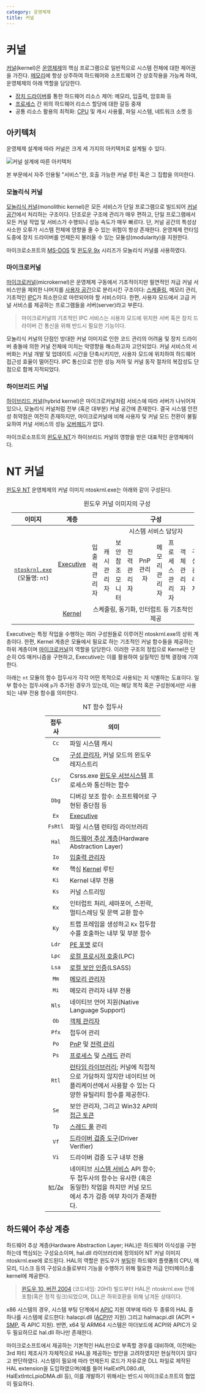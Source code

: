 ```yaml
---
category: 운영체제
title: 커널
---
```

# 커널
[커널](https://ko.wikipedia.org/wiki/커널_(컴퓨팅))(kernel)은 [운영체제](https://ko.wikipedia.org/wiki/운영체제)의 핵심 프로그램으로 일반적으로 시스템 전체에 대한 제어권을 가진다. [메모리](ko.Memory.md)에 항상 상주하여 하드웨어와 소프트웨어 간 상호작용을 가능케 하여, 운영체제의 아래 역할을 담당한다.

* [장치 드라이버](ko.Driver.md#장치-드라이버)를 통한 하드웨어 리소스 제어: 메모리, 입출력, 암호화 등
* [프로세스](ko.Process.md) 간 위의 하드웨어 리소스 할당에 대한 갈등 중재
* 공통 리소스 활용의 최적화: [CPU](ko.Processor.md) 및 캐시 사용률, 파일 시스템, 네트워크 소켓 등

## 아키텍처
운영체제 설계에 따라 커널은 크게 세 가지의 아키텍처로 설계될 수 있다.

![커널 설계에 따른 아키텍처](https://upload.wikimedia.org/wikipedia/commons/d/d0/OS-structure2.svg)

본 부문에서 자주 인용될 "서비스"란, 호출 가능한 커널 루틴 혹은 그 집합을 의미한다.

### 모놀리식 커널
[모놀리식 커널](https://ko.wikipedia.org/wiki/모놀리식_커널)(monolithic kernel)은 모든 서비스가 단일 프로그램으로 빌드되어 [커널 공간](ko.Processor.md#보호-링)에서 처리하는 구조이다. 단조로운 구조에 관리가 매우 편하고, 단일 프로그램에서 모든 커널 작업 및 서비스가 수행되니 성능 속도가 매우 빠르다. 단, 커널 공간의 특성상 사소한 오류가 시스템 전체에 영향을 줄 수 있는 위험이 항상 존재한다. 운영체제 런타임 도중에 장치 드라이버를 언제든지 불러올 수 있는 모듈성(modularity)을 지원한다.

마이크로소프트의 [MS-DOS](https://ko.wikipedia.org/wiki/MS-DOS) 및 [윈도우 9x](https://ko.wikipedia.org/wiki/윈도우_9x) 시리즈가 모놀리식 커널를 사용하였다.

### 마이크로커널
[마이크로커널](https://ko.wikipedia.org/wiki/마이크로커널)(microkernel)은 운영체제 구동에서 기초적이지만 필연적인 저급 커널 서비스만을 제외한 나머지를 [사용자 공간](ko.Processor.md#보호-링)으로 분리시킨 구조이다: [스케줄링](ko.Processor.md#스케줄링), 메모리 관리, 기초적인 [IPC](ko.Process.md#프로세스-간-통신)가 최소한으로 마련되어야 할 서비스이다. 한편, 사용자 모드에서 고급 커널 서비스를 제공하는 프로그램들을 서버(server)라고 부른다.

> 마이크로커널의 기초적인 IPC 서비스는 사용자 모드에 위치한 서버 혹은 장치 드라이버 간 통신을 위해 반드시 필요한 기능이다.

모놀리식 커널의 단점인 방대한 커널 이미지로 인한 코드 관리의 어려움 및 장치 드라이버 충돌에 의한 커널 전체에 미치는 악영향을 해소하고자 고안되었다. 커널 서비스의 서버화는 커널 개발 및 업데이트 시간을 단축시키지만, 사용자 모드에 위치하여 하드웨어 접근성 효율이 떨어진다. IPC 통신으로 인한 성능 저하 및 커널 동작 절차의 복잡성도 단점으로 함께 지적되었다.

### 하이브리드 커널
[하이브리드 커널](https://ko.wikipedia.org/wiki/하이브리드_커널)(hybrid kernel)은 마이크로커널처럼 서비스에 따라 서버가 나뉘어져 있으나, 모놀리식 커널처럼 전부 (혹은 대부분) 커널 공간에 존재한다. 결국 시스템 안전성 취약점은 여전히 존재하지만, 마이크로커널에 비해 사용자 및 커널 모드 전환이 불필요하여 커널 서비스의 성능 [오버헤드](https://ko.wikipedia.org/wiki/오버헤드)가 없다.

마이크로소프트의 [윈도우 NT](ko.Windows.md)가 하이브리드 커널의 영향을 받은 대표적인 운영체제이다.

# NT 커널
[윈도우 NT](ko.Windows.md) 운영체제의 커널 이미지 ntoskrnl.exe는 아래와 같이 구성된다.

<table style="width: 95%; margin: auto;">
<caption style="caption-side: top;">윈도우 커널 이미지의 구성</caption>
<colgroup><col style="width: 15%;"/><col style="width: 15%;"/><col/><col/><col/><col/><col/><col/><col/><col/><col/><col/></colgroup>
<thead><tr><th style="text-align: center;">이미지</th><th style="text-align: center;">계층</th><th colspan="10" style="text-align: center;">구성</th></tr></thead>
<tbody><tr><td rowspan="3" style="text-align: center;"><a href="https://ko.wikipedia.org/wiki/Ntoskrnl.exe"><code>ntoskrnl.exe</code></a><br/>(모듈명: <code>nt</code>)</td><td rowspan="2" style="text-align: center;"><a href="https://en.wikipedia.org/wiki/Architecture_of_Windows_NT#Executive">Executive</td><td colspan="10" style="text-align: center;">시스템 서비스 담당자</td></tr><tr><td style="text-align: center;">입출력 관리자</td><td style="text-align: center;">캐시 관리자</td><td style="text-align: center;">보안 참조 모니터</td><td style="text-align: center;">전력 관리자</td><td style="text-align: center;">PnP 관리자</td><td style="text-align: center;">메모리 관리자</td><td style="text-align: center;">프로세스 관리자</td><td style="text-align: center;">객체 관리자</td><td style="text-align: center;">구성 관리자</td><td style="text-align: center;">ALPC</td></tr>
<tr><td style="text-align: center;"><a href="https://en.wikipedia.org/wiki/Architecture_of_Windows_NT#Kernel">Kernel</a></td><td colspan="10" style="text-align: center;">스케줄링, 동기화, 인터럽트 등 기초적인 핵심 함수 제공</td></tr></tbody>
</table>

Executive는 특정 작업을 수행하는 여러 구성원들로 이루어진 ntoskrnl.exe의 상위 계층이다. 한편, Kernel 계층은 모듈에서 필요로 하는 기초적인 커널 함수들을 제공하는 하위 계층이며 [마이크로커널](#마이크로커널)의 역할을 담당한다. 이러한 구조의 정립으로 Kernel은 단순히 OS 매커니즘을 구현하고, Executive는 이를 활용하여 실질적인 정책 결정에 기여한다.

아래는 `nt` 모듈의 함수 접두사가 각각 어떤 목적으로 사용되는 지 식별하는 도표이다. 일부 함수는 접두사에 `p`가 추가된 경우가 있는데, 이는 해당 목적 혹은 구성원에서만 사용되는 내부 전용 함수를 의미한다.

<table style="width: 60%; margin: auto;">
<caption style="caption-side: top;">NT 함수 접두사</caption>
<colgroup><col style="width: 15%;"/><col style="width: 85%;"/></colgroup>
<thead><tr><th style="text-align: center;">접두사</th><th style="text-align: center;">의미</th></tr></thead>
<tbody>
<tr><td style="text-align: center;"><code>Cc</code></td><td>파일 시스템 캐시</td></tr>
<tr><td style="text-align: center;"><code>Cm</code></td><td><a href="#구성-관리자">구성 관리자</a>, 커널 모드의 윈도우 레지스트리</td></tr>
<tr><td style="text-align: center;"><code>Csr</code></td><td>Csrss.exe <a href="ko.Subsystem.md#윈도우-서브시스템">윈도우 서브시스템</a> 프로세스와 통신하는 함수</td></tr>
<tr><td style="text-align: center;"><code>Dbg</code></td><td>디버깅 보조 함수: 소프트웨어로 구현된 중단점 등</td></tr>
<tr><td style="text-align: center;"><code>Ex</code></td><td><a href="https://en.wikipedia.org/wiki/Architecture_of_Windows_NT#Executive">Executive</a></td></tr>
<tr><td style="text-align: center;"><code>FsRtl</code></td><td>파일 시스템 런타임 라이브러리</td></tr>
<tr><td style="text-align: center;"><code>Hal</code></td><td><a href="#하드웨어-추상-계층">하드웨어 추상 계층</a>(Hardware Abstraction Layer)</td></tr>
<tr><td style="text-align: center;"><code>Io</code></td><td><a href="#입출력-관리자">입출력 관리자</a></td></tr>
<tr><td style="text-align: center;"><code>Ke</code></td><td>핵심 <a href="https://en.wikipedia.org/wiki/Architecture_of_Windows_NT#Kernel">Kernel</a> 루틴</td></tr>
<tr><td style="text-align: center;"><code>Ki</code></td><td>Kernel 내부 전용</td></tr>
<tr><td style="text-align: center;"><code>Ks</code></td><td>커널 스트리밍</td></tr>
<tr><td style="text-align: center;"><code>Kx</code></td><td>인터럽트 처리, 세마포어, 스핀락, 멀티스레딩 및 문맥 교환 함수</td></tr>
<tr><td style="text-align: center;"><code>Ky</code></td><td>트랩 프레임을 생성하고 <code>Kx</code> 접두함수를 호출하는 내부 및 부분 함수</td></tr>
<tr><td style="text-align: center;"><code>Ldr</code></td><td><a href="https://ko.wikipedia.org/wiki/PE_포맷">PE 포맷</a> 로더</td></tr>
<tr><td style="text-align: center;"><code>Lpc</code></td><td><a href="https://ko.wikipedia.org/wiki/로컬_프로시저_호출">로컬 프로시저 호출</a>(LPC)</td></tr>
<tr><td style="text-align: center;"><code>Lsa</code></td><td><a href="https://ko.wikipedia.org/wiki/로컬_보안_인증_하위_시스템_서비스">로컬 보안 인증</a>(LSASS)</td></tr>
<tr><td style="text-align: center;"><code>Mm</code></td><td><a href="#메모리-관리자">메모리 관리자</a></td></tr>
<tr><td style="text-align: center;"><code>Mi</code></td><td>메모리 관리자 내부 전용</td></tr>
<tr><td style="text-align: center;"><code>Nls</code></td><td>네이티브 언어 지원(Native Language Support)</td></tr>
<tr><td style="text-align: center;"><code>Ob</code></td><td><a href="#객체-관리자">객체 관리자</a></td></tr>
<tr><td style="text-align: center;"><code>Pfx</code></td><td>접두어 관리</td></tr>
<tr><td style="text-align: center;"><code>Po</code></td><td><a href="#PnP-관리자">PnP</a> 및 <a href="#전력-관리자">전력 관리</a></td></tr>
<tr><td style="text-align: center;"><code>Ps</code></td><td><a href="ko.Process.md">프로세스</a> 및 <a href="ko.Process.md#스레드">스레드</a> 관리</td></tr>
<tr><td style="text-align: center;"><code>Rtl</code></td><td><a href="https://ko.wikipedia.org/wiki/런타임_라이브러리">런타임 라이브러리</a>; 커널에 직접적으로 가담하지 않지만 네이티브 어플리케이션에서 사용할 수 있는 다양한 유틸리티 함수를 제공한다.</td></tr>
<tr><td style="text-align: center;"><code>Se</code></td><td>보안 관리자, 그리고 Win32 API의 <a href="https://en.wikipedia.org/wiki/Access_token">접근 토큰</a></td></tr>
<tr><td style="text-align: center;"><code>Tp</code></td><td><a href="https://en.wikipedia.org/wiki/Thread_pool">스레드 풀</a> 관리</a></td></tr>
<tr><td style="text-align: center;"><code>Vf</code></td><td><a href="https://learn.microsoft.com/en-us/windows-hardware/drivers/devtest/driver-verifier">드라이버 검증 도구</a>(Driver Verifier)</td></tr>
<tr><td style="text-align: center;"><code>Vi</code></td><td>드라이버 검증 도구 내부 전용</td></tr>
<tr><td style="text-align: center;"><a href="ko.WinAPI.md#nt와-zw-접두사-시스템-서비스-비교"><code>Nt</code></a>/<a href="ko.WinAPI.md#nt와-zw-접두사-시스템-서비스-비교"><code>Zw</code></a></td><td>네이티브 <a href="ko.WinAPI.md#시스템-서비스">시스템 서비스</a> API 함수; 두 접두사의 함수는 유사한 (혹은 동일한) 작업을 하지만 커널 모드에서 추가 검증 여부 차이가 존재한다.</td></tr>
</tbody>
</table>

## 하드웨어 추상 계층
하드웨어 추상 계층(Hardware Abstraction Layer; HAL)은 하드웨어 이식성을 구현하는데 핵심되는 구성요소이며, hal.dll 라이브러리에 정의되어 NT 커널 이미지 ntoskrnl.exe에 로드된다. HAL의 역할은 윈도우가 [부팅](ko.Boot.md)된 하드웨어 플랫폼의 CPU, 메모리, 디스크 등의 구성요소들로부터 기능을 수행하기 위해 필요한 저급 인터페이스를 kernel에 제공한다.

> [윈도우 10, 버전 2004](https://en.wikipedia.org/wiki/Windows_10,_version_2004) (코드네임: 20H1) 빌드부터 HAL은 ntoskrnl.exe 안에 포함(혹은 정적 링크)되었으며, DLL은 하위호환을 위해 남겨둔 상태이다.

x86 시스템의 경우, 시스템 부팅 단계에서 [APIC](https://ko.wikipedia.org/wiki/APIC) 지원 여부에 따라 두 종류의 HAL 중 하나를 시스템에 로드한다: halacpi.dll ([ACPI](https://ko.wikipedia.org/wiki/ACPI)만 지원) 그리고 halmacpi.dll (ACPI + [SMP](https://ko.wikipedia.org/wiki/대칭형_다중_처리), 즉 APIC 지원). 반면, x64 및 ARM64 시스템은 마더보드에 ACPI와 APIC가 모두 필요하므로 hal.dll 하나만 존재한다.

마이크로소프트에서 제공하는 기본적인 HAL만으로 부족할 경우를 대비하여, 이전에는 3rd 파티 제조사가 자체적으로 HAL을 제공하는 방안을 고려하였지만 현실적이지 않다고 판단하였다. 시스템이 필요에 따라 언제든지 로드가 자유로운 DLL 파일로 제작된 HAL extension을 도입하였으며(예를 들어 HalExtPL080.dll, HalExtIntcLpioDMA.dll 등), 이를 개발하기 위해서는 반드시 마이크로소프트의 협업이 필요하다.
